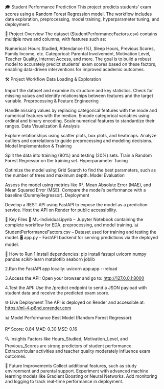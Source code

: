 🎓 Student Performance Prediction
This project predicts students' exam scores using a Random Forest Regression model. The workflow includes data exploration, preprocessing, model training, hyperparameter tuning, and deployment.

📌 Project Overview
The dataset (StudentPerformanceFactors.csv) contains multiple rows and columns, with features such as:

Numerical: Hours Studied, Attendance (%), Sleep Hours, Previous Scores, Family Income, etc.
Categorical: Parental Involvement, Motivation Level, Teacher Quality, Internet Access, and more.
The goal is to build a robust model to accurately predict students' exam scores based on these factors, enabling data-driven interventions for improved academic outcomes.

🛠 Project Workflow
Data Loading & Exploration

Import the dataset and examine its structure and key statistics.
Check for missing values and identify relationships between features and the target variable.
Preprocessing & Feature Engineering

Handle missing values by replacing categorical features with the mode and numerical features with the median.
Encode categorical variables using ordinal and binary encoding.
Scale numerical features to standardize their ranges.
Data Visualization & Analysis

Explore relationships using scatter plots, box plots, and heatmaps.
Analyze outliers and correlations to guide preprocessing and modeling decisions.
Model Implementation & Training

Split the data into training (80%) and testing (20%) sets.
Train a Random Forest Regressor on the training set.
Hyperparameter Tuning

Optimize the model using Grid Search to find the best parameters, such as the number of trees and maximum depth.
Model Evaluation

Assess the model using metrics like R², Mean Absolute Error (MAE), and Mean Squared Error (MSE).
Compare the model's performance with a baseline (DummyRegressor).
Deployment

Develop a REST API using FastAPI to expose the model as a prediction service.
Host the API on Render for public accessibility.

📂 Key Files
📜 ML-Individual.ipynb – Jupyter Notebook containing the complete workflow for EDA, preprocessing, and model training.
📊 StudentPerformanceFactors.csv – Dataset used for training and testing the model.
🖥 app.py – FastAPI backend for serving predictions via the deployed model.

🚀 How to Run
1.Install dependencies:
pip install fastapi uvicorn numpy pandas scikit-learn matplotlib seaborn joblib

2.Run the FastAPI app locally:
uvicorn app:app --reload

3.Access the API:
Open your browser and go to: http://127.0.0.1:8000

4.Test the API:
Use the /predict endpoint to send a JSON payload with student data and receive the predicted exam score.

🌐 Live Deployment
The API is deployed on Render and accessible at:
https://ml-4-p8nd.onrender.com

📊 Model Performance
Best Model (Random Forest Regressor):

R² Score: 0.84
MAE: 0.30
MSE: 0.16

🔍 Insights
Factors like Hours_Studied, Motivation_Level, and Previous_Scores are strong predictors of student performance.
Extracurricular activities and teacher quality moderately influence exam outcomes.

🚀 Future Improvements
Collect additional features, such as study environment and parental support.
Experiment with advanced machine learning models like Gradient Boosting or Neural Networks.
Add monitoring and logging to track real-time performance in deployment.
